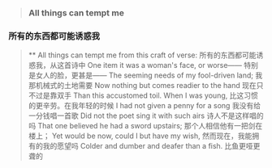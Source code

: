 > ### All things can tempt me
### 所有的东西都可能诱惑我

> ** All things can tempt me from this craft of verse:
所有的东西都可能诱惑我，从这首诗中
One item it was a woman's face, or worse——
特别是女人的脸，更甚是——
The seeming needs of my fool-driven land;
我那机械式的土地需要
Now nothing but comes readier to the hand
现在只不过是靠双手
Than this accustomed toil. When I was young,
比这习惯的更辛劳。在我年轻的时候
I had not given a penny for a song
我没有给一分钱唱一首歌
Did not the poet sing it with such airs
诗人不是这样唱的吗
That one believed he had a sword upstairs;
那个人相信他有一把剑在楼上；
Yet would be now, could I but have my wish,
然而现在，我能拥有的我的愿望吗
Colder and dumber and deafer than a fish.
比鱼更哑更聋的
